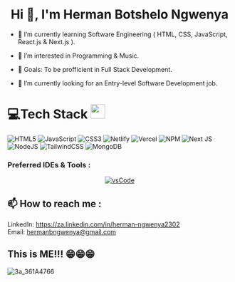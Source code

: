 
<h1 align="center">Hi 👋, I'm Herman Botshelo Ngwenya</h1>
  
- 🌱 I’m currently learning Software Engineering ( HTML, CSS, JavaScript, React.js & Next.js ).

-  👀 I’m interested in Programming & Music.

- 🥅 Goals: To be profficient in Full Stack Development.

- 🔭 I’m currently looking for an Entry-level Software Development job.


# 💻Tech Stack <img src = "https://media2.giphy.com/media/QssGEmpkyEOhBCb7e1/giphy.gif?cid=ecf05e47a0n3gi1bfqntqmob8g9aid1oyj2wr3ds3mg700bl&rid=giphy.gif" width = 32px>
![HTML5](https://img.shields.io/badge/html5-%23E34F26.svg?style=for-the-badge&logo=html5&logoColor=white) ![JavaScript](https://img.shields.io/badge/javascript-%23323330.svg?style=for-the-badge&logo=javascript&logoColor=%23F7DF1E) ![CSS3](https://img.shields.io/badge/css3-%231572B6.svg?style=for-the-badge&logo=css3&logoColor=white) ![Netlify](https://img.shields.io/badge/netlify-%23000000.svg?style=for-the-badge&logo=netlify&logoColor=#00C7B7) ![Vercel](https://img.shields.io/badge/vercel-%23000000.svg?style=for-the-badge&logo=vercel&logoColor=white) ![NPM](https://img.shields.io/badge/NPM-%23000000.svg?style=for-the-badge&logo=npm&logoColor=white) ![Next JS](https://img.shields.io/badge/Next-black?style=for-the-badge&logo=next.js&logoColor=white) ![NodeJS](https://img.shields.io/badge/node.js-6DA55F?style=for-the-badge&logo=node.js&logoColor=white) ![TailwindCSS](https://img.shields.io/badge/tailwindcss-%2338B2AC.svg?style=for-the-badge&logo=tailwind-css&logoColor=white) ![MongoDB](https://img.shields.io/badge/MongoDB-%234ea94b.svg?style=for-the-badge&logo=mongodb&logoColor=white) 

### Preferred IDEs  & Tools :
<p align="center"> 
  <a href="https://code.visualstudio.com/" target="_blank">
    <img src="https://img.shields.io/badge/vscode-007ACC.svg?style=for-the-badge&logo=visualstudiocode&logoColor=white" alt="vsCode"/> 
  </a>
  
## 📫 How to reach me :
LinkedIn:  https://za.linkedin.com/in/herman-ngwenya2302 
<br/>
Email: hermanbngwenya@gmail.com

## This is ME!!! 😁😁😁

![3a_361A4766](https://github.com/HermanNgwenya/HermanNgwenya/assets/125870378/4e618096-4d2c-4830-84c8-acbb28fc3480)

<!---
HermanNgwenya/HermanNgwenya is a ✨ special ✨ repository because its `README.md` (this file) appears on your GitHub profile.
You can click the Preview link to take a look at your changes.
--->
